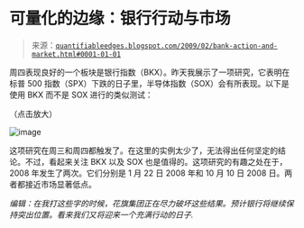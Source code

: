 <!--yml

分类：未分类

日期：2024-05-18 13:26:52

-->

# 可量化的边缘：银行行动与市场

> 来源：[`quantifiableedges.blogspot.com/2009/02/bank-action-and-market.html#0001-01-01`](http://quantifiableedges.blogspot.com/2009/02/bank-action-and-market.html#0001-01-01)

周四表现良好的一个板块是银行指数（BKX）。昨天我展示了一项研究，它表明在标普 500 指数（SPX）下跌的日子里，半导体指数（SOX）会有所表现。以下是使用 BKX 而不是 SOX 进行的类似测试：

（点击放大）

![image](https://blogger.googleusercontent.com/img/b/R29vZ2xl/AVvXsEhgkacBTYnq5cyLgH72XggvnariOvJTGuuldMZjA7CYy9-HKRhyphenhyphenCYa5NCdpgkqv1cuyKoM8P3Z2Q8Qj0xZBSKYbb6ieh4bODnhiIO3VSev2I5jLxRP5fXsPXSfdo5hPsS1YkEU7Gzuz8fk/s1600-h/2009-2-27+png.PNG)

这项研究在周三和周四都触发了。在这里的实例太少了，无法得出任何坚定的结论。不过，看起来关注 BKX 以及 SOX 也是值得的。这项研究的有趣之处在于，2008 年发生了两次。它们分别是 1 月 22 日 2008 年和 10 月 10 日 2008 日。两者都接近市场显著低点。

*编辑：在我打这些字的时候，花旗集团正在尽力破坏这些结果。预计银行将继续保持突出位置。看来我们又将迎来一个充满行动的日子.*
